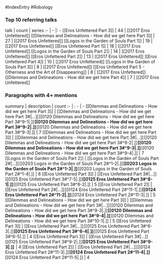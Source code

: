 #IndexEntry #Robology

### Top 10 referring talks
talk | count | series
:- | - |: -
[[Eros Unfettered Part 3]] | 44 | [[2017 Eros Unfettered]]
[[Dilemmas and Delineations - How did we get here Part 3]] | 27 | [[2017 Eros Unfettered]]
[[Logos in the Garden of Souls Part 1]] | 19 | [[2017 Eros Unfettered]]
[[Eros Unfettered Part 1]] | 18 | [[2017 Eros Unfettered]]
[[Logos in the Garden of Souls Part 2]] | 14 | [[2017 Eros Unfettered]]
[[Eros Unfettered Part 2]] | 13 | [[2017 Eros Unfettered]]
[[Eros Unfettered Part 4]] | 10 | [[2017 Eros Unfettered]]
[[Logos in the Garden of Souls Part 3]] | 8 | [[2017 Eros Unfettered]]
[[Eros Unfettered Part 5 - Otherness and the Art of Disappearing]] | 8 | [[2017 Eros Unfettered]]
[[Dilemmas and Delineations - How did we get here Part 4]] | 7 | [[2017 Eros Unfettered]]

### Paragraphs with 4+ mentions
summary | description | count
:- | : - | -
[[Dilemmas and Delineations - How did we get here Part 3]] | [[Dilemmas and Delineations - How did we get here Part 3#\|...]] [[0120 Dilemmas and Delineations - How did we get here Part 3#^9-1\|.]] **[[0120 Dilemmas and Delineations - How did we get here Part 3#^9-2\|.]]** [[0120 Dilemmas and Delineations - How did we get here Part 3#^9-3\|.]] | 7
[[Dilemmas and Delineations - How did we get here Part 3]] | [[Dilemmas and Delineations - How did we get here Part 3#\|...]] [[0120 Dilemmas and Delineations - How did we get here Part 3#^9-2\|.]] **[[0120 Dilemmas and Delineations - How did we get here Part 3#^9-3\|.]]** [[0120 Dilemmas and Delineations - How did we get here Part 3#^9-4\|.]] | 7
[[Logos in the Garden of Souls Part 2]] | [[Logos in the Garden of Souls Part 2#\|...]] [[0203 Logos in the Garden of Souls Part 2#^1-2\|.]] **[[0203 Logos in the Garden of Souls Part 2#^1-3\|.]]** [[0203 Logos in the Garden of Souls Part 2#^1-4\|.]] | 6
[[Eros Unfettered Part 3]] | [[Eros Unfettered Part 3#\|...]] [[0125 Eros Unfettered Part 3#^7-5\|.]] **[[0125 Eros Unfettered Part 3#^8-1\|.]]** [[0125 Eros Unfettered Part 3#^8-2\|.]] | 5
[[Eros Unfettered Part 2]] | [[Eros Unfettered Part 2#\|...]] [[0124 Eros Unfettered Part 2#^11-1\|.]] **[[0124 Eros Unfettered Part 2#^11-2\|.]]** [[0124 Eros Unfettered Part 2#^11-3\|.]] | 5
[[Dilemmas and Delineations - How did we get here Part 3]] | [[Dilemmas and Delineations - How did we get here Part 3#\|...]] [[0120 Dilemmas and Delineations - How did we get here Part 3#^9-3\|.]] **[[0120 Dilemmas and Delineations - How did we get here Part 3#^9-4\|.]]** [[0120 Dilemmas and Delineations - How did we get here Part 3#^10-1\|.]] | 5
[[Eros Unfettered Part 3]] | [[Eros Unfettered Part 3#\|...]] [[0125 Eros Unfettered Part 3#^6-3\|.]] **[[0125 Eros Unfettered Part 3#^6-4\|.]]** [[0125 Eros Unfettered Part 3#^6-5\|.]] | 4
[[Eros Unfettered Part 3]] | [[Eros Unfettered Part 3#\|...]] [[0125 Eros Unfettered Part 3#^9-2\|.]] **[[0125 Eros Unfettered Part 3#^9-3\|.]]**  | 4
[[Eros Unfettered Part 2]] | [[Eros Unfettered Part 2#\|...]] [[0124 Eros Unfettered Part 2#^11-3\|.]] **[[0124 Eros Unfettered Part 2#^11-4\|.]]** [[0124 Eros Unfettered Part 2#^11-5\|.]] | 4

